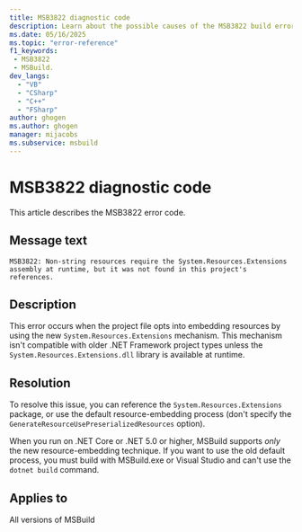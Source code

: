 ```yaml
---
title: MSB3822 diagnostic code
description: Learn about the possible causes of the MSB3822 build error and get troubleshooting tips.
ms.date: 05/16/2025
ms.topic: "error-reference"
f1_keywords:
 - MSB3822
 - MSBuild.
dev_langs:
  - "VB"
  - "CSharp"
  - "C++"
  - "FSharp"
author: ghogen
ms.author: ghogen
manager: mijacobs
ms.subservice: msbuild
---
```

# MSB3822 diagnostic code

<!-- :::ErrorDefinitionDescription::: -->
<!-- :::editable-content name="introDescription"::: -->
This article describes the MSB3822 error code.
<!-- :::editable-content-end::: -->

## Message text

<!-- :::editable-content name="messageText"::: -->
`MSB3822: Non-string resources require the System.Resources.Extensions assembly at runtime, but it was not found in this project's references.`
<!-- :::editable-content-end::: -->
<!-- MSB3822: Non-string resources require the System.Resources.Extensions assembly at runtime, but it was not found in this project's references. -->

<!-- :::editable-content name="postOutputDescription"::: -->
## Description

This error occurs when the project file opts into embedding resources by using the new `System.Resources.Extensions` mechanism. This mechanism isn't compatible with older .NET Framework project types unless the `System.Resources.Extensions.dll` library is available at runtime.

## Resolution

To resolve this issue, you can reference the `System.Resources.Extensions` package, or use the default resource-embedding process (don't specify the `GenerateResourceUsePreserializedResources` option).

When you run on .NET Core or .NET 5.0 or higher, MSBuild supports *only* the new resource-embedding technique. If you want to use the old default process, you must build with MSBuild.exe or Visual Studio and can't use the `dotnet build` command.
<!-- :::editable-content-end::: -->
<!-- :::ErrorDefinitionDescription-end::: -->

## Applies to

All versions of MSBuild